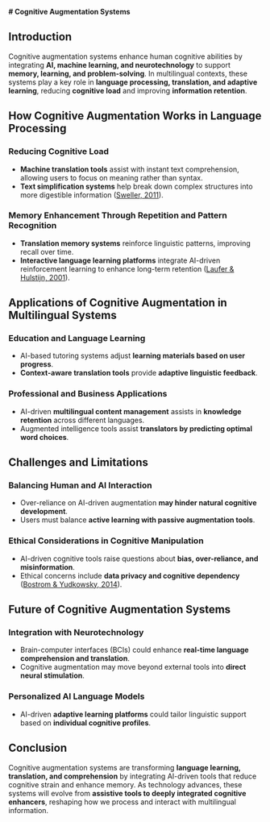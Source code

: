 **\# Cognitive Augmentation Systems**

## **Introduction**

Cognitive augmentation systems enhance human cognitive abilities by integrating **AI, machine learning, and neurotechnology** to support **memory, learning, and problem-solving**. In multilingual contexts, these systems play a key role in **language processing, translation, and adaptive learning**, reducing **cognitive load** and improving **information retention**.

## **How Cognitive Augmentation Works in Language Processing**

### **Reducing Cognitive Load**

* **Machine translation tools** assist with instant text comprehension, allowing users to focus on meaning rather than syntax.  
* **Text simplification systems** help break down complex structures into more digestible information ([Sweller, 2011](https://www.sciencedirect.com/science/article/abs/pii/B9780123876911000028?via%3Dihub)).

### **Memory Enhancement Through Repetition and Pattern Recognition**

* **Translation memory systems** reinforce linguistic patterns, improving recall over time.  
* **Interactive language learning platforms** integrate AI-driven reinforcement learning to enhance long-term retention ([Laufer & Hulstijn, 2001](https://www.researchgate.net/publication/31449377_Incidental_vocabulary_acquisition_in_a_second_language_the_construct_of_Task-Induced_Involvement)).

## **Applications of Cognitive Augmentation in Multilingual Systems**

### **Education and Language Learning**

* AI-based tutoring systems adjust **learning materials based on user progress**.  
* **Context-aware translation tools** provide **adaptive linguistic feedback**.

### **Professional and Business Applications**

* AI-driven **multilingual content management** assists in **knowledge retention** across different languages.  
* Augmented intelligence tools assist **translators by predicting optimal word choices**.

## **Challenges and Limitations**

### **Balancing Human and AI Interaction**

* Over-reliance on AI-driven augmentation **may hinder natural cognitive development**.  
* Users must balance **active learning with passive augmentation tools**.

### **Ethical Considerations in Cognitive Manipulation**

* AI-driven cognitive tools raise questions about **bias, over-reliance, and misinformation**.  
* Ethical concerns include **data privacy and cognitive dependency** ([Bostrom & Yudkowsky, 2014](https://nickbostrom.com/ethics/artificial-intelligence.pdf)).

## **Future of Cognitive Augmentation Systems**

### **Integration with Neurotechnology**

* Brain-computer interfaces (BCIs) could enhance **real-time language comprehension and translation**.  
* Cognitive augmentation may move beyond external tools into **direct neural stimulation**.

### **Personalized AI Language Models**

* AI-driven **adaptive learning platforms** could tailor linguistic support based on **individual cognitive profiles**.

## **Conclusion**

Cognitive augmentation systems are transforming **language learning, translation, and comprehension** by integrating AI-driven tools that reduce cognitive strain and enhance memory. As technology advances, these systems will evolve from **assistive tools to deeply integrated cognitive enhancers**, reshaping how we process and interact with multilingual information.

